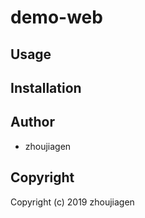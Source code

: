 # demo-web



## Usage

## Installation

## Author

* zhoujiagen

## Copyright

Copyright (c) 2019 zhoujiagen

